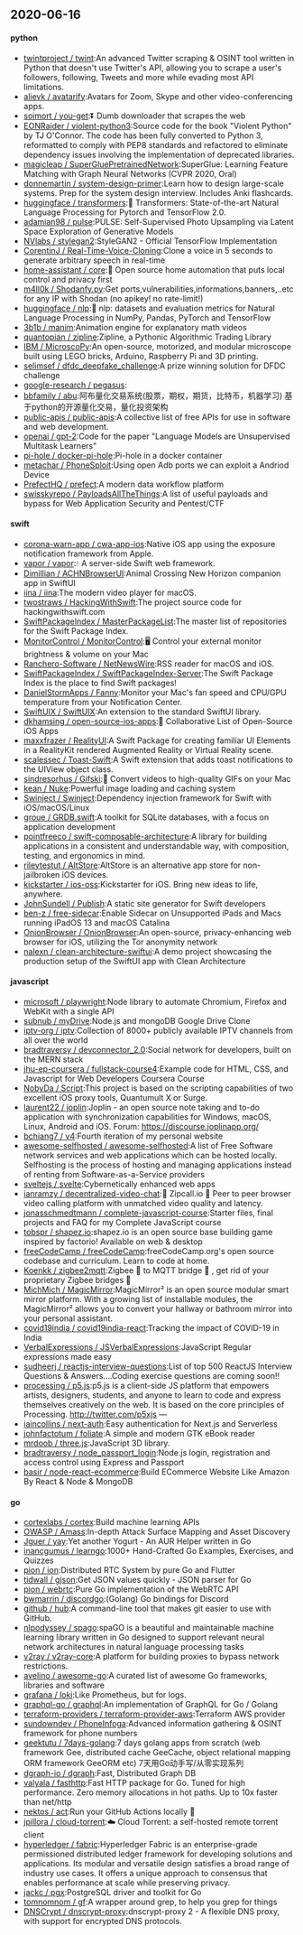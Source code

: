 ## 2020-06-16

#### python
* [twintproject / twint](https://github.com/twintproject/twint):An advanced Twitter scraping & OSINT tool written in Python that doesn't use Twitter's API, allowing you to scrape a user's followers, following, Tweets and more while evading most API limitations.
* [alievk / avatarify](https://github.com/alievk/avatarify):Avatars for Zoom, Skype and other video-conferencing apps.
* [soimort / you-get](https://github.com/soimort/you-get):⏬
Dumb downloader that scrapes the web
* [EONRaider / violent-python3](https://github.com/EONRaider/violent-python3):Source code for the book "Violent Python" by TJ O'Connor. The code has been fully converted to Python 3, reformatted to comply with PEP8 standards and refactored to eliminate dependency issues involving the implementation of deprecated libraries.
* [magicleap / SuperGluePretrainedNetwork](https://github.com/magicleap/SuperGluePretrainedNetwork):SuperGlue: Learning Feature Matching with Graph Neural Networks (CVPR 2020, Oral)
* [donnemartin / system-design-primer](https://github.com/donnemartin/system-design-primer):Learn how to design large-scale systems. Prep for the system design interview. Includes Anki flashcards.
* [huggingface / transformers](https://github.com/huggingface/transformers):🤗
Transformers: State-of-the-art Natural Language Processing for Pytorch and TensorFlow 2.0.
* [adamian98 / pulse](https://github.com/adamian98/pulse):PULSE: Self-Supervised Photo Upsampling via Latent Space Exploration of Generative Models
* [NVlabs / stylegan2](https://github.com/NVlabs/stylegan2):StyleGAN2 - Official TensorFlow Implementation
* [CorentinJ / Real-Time-Voice-Cloning](https://github.com/CorentinJ/Real-Time-Voice-Cloning):Clone a voice in 5 seconds to generate arbitrary speech in real-time
* [home-assistant / core](https://github.com/home-assistant/core):🏡
Open source home automation that puts local control and privacy first
* [m4ll0k / Shodanfy.py](https://github.com/m4ll0k/Shodanfy.py):Get ports,vulnerabilities,informations,banners,..etc for any IP with Shodan (no apikey! no rate-limit!)
* [huggingface / nlp](https://github.com/huggingface/nlp):🤗
nlp: datasets and evaluation metrics for Natural Language Processing in NumPy, Pandas, PyTorch and TensorFlow
* [3b1b / manim](https://github.com/3b1b/manim):Animation engine for explanatory math videos
* [quantopian / zipline](https://github.com/quantopian/zipline):Zipline, a Pythonic Algorithmic Trading Library
* [IBM / MicroscoPy](https://github.com/IBM/MicroscoPy):An open-source, motorized, and modular microscope built using LEGO bricks, Arduino, Raspberry Pi and 3D printing.
* [selimsef / dfdc_deepfake_challenge](https://github.com/selimsef/dfdc_deepfake_challenge):A prize winning solution for DFDC challenge
* [google-research / pegasus](https://github.com/google-research/pegasus):
* [bbfamily / abu](https://github.com/bbfamily/abu):阿布量化交易系统(股票，期权，期货，比特币，机器学习) 基于python的开源量化交易，量化投资架构
* [public-apis / public-apis](https://github.com/public-apis/public-apis):A collective list of free APIs for use in software and web development.
* [openai / gpt-2](https://github.com/openai/gpt-2):Code for the paper "Language Models are Unsupervised Multitask Learners"
* [pi-hole / docker-pi-hole](https://github.com/pi-hole/docker-pi-hole):Pi-hole in a docker container
* [metachar / PhoneSploit](https://github.com/metachar/PhoneSploit):Using open Adb ports we can exploit a Andriod Device
* [PrefectHQ / prefect](https://github.com/PrefectHQ/prefect):A modern data workflow platform
* [swisskyrepo / PayloadsAllTheThings](https://github.com/swisskyrepo/PayloadsAllTheThings):A list of useful payloads and bypass for Web Application Security and Pentest/CTF

#### swift
* [corona-warn-app / cwa-app-ios](https://github.com/corona-warn-app/cwa-app-ios):Native iOS app using the exposure notification framework from Apple.
* [vapor / vapor](https://github.com/vapor/vapor):💧
A server-side Swift web framework.
* [Dimillian / ACHNBrowserUI](https://github.com/Dimillian/ACHNBrowserUI):Animal Crossing New Horizon companion app in SwiftUI
* [iina / iina](https://github.com/iina/iina):The modern video player for macOS.
* [twostraws / HackingWithSwift](https://github.com/twostraws/HackingWithSwift):The project source code for hackingwithswift.com
* [SwiftPackageIndex / MasterPackageList](https://github.com/SwiftPackageIndex/MasterPackageList):The master list of repositories for the Swift Package Index.
* [MonitorControl / MonitorControl](https://github.com/MonitorControl/MonitorControl):🖥
Control your external monitor brightness & volume on your Mac
* [Ranchero-Software / NetNewsWire](https://github.com/Ranchero-Software/NetNewsWire):RSS reader for macOS and iOS.
* [SwiftPackageIndex / SwiftPackageIndex-Server](https://github.com/SwiftPackageIndex/SwiftPackageIndex-Server):The Swift Package Index is the place to find Swift packages!
* [DanielStormApps / Fanny](https://github.com/DanielStormApps/Fanny):Monitor your Mac's fan speed and CPU/GPU temperature from your Notification Center.
* [SwiftUIX / SwiftUIX](https://github.com/SwiftUIX/SwiftUIX):An extension to the standard SwiftUI library.
* [dkhamsing / open-source-ios-apps](https://github.com/dkhamsing/open-source-ios-apps):📱
Collaborative List of Open-Source iOS Apps
* [maxxfrazer / RealityUI](https://github.com/maxxfrazer/RealityUI):A Swift Package for creating familiar UI Elements in a RealityKit rendered Augmented Reality or Virtual Reality scene.
* [scalessec / Toast-Swift](https://github.com/scalessec/Toast-Swift):A Swift extension that adds toast notifications to the UIView object class.
* [sindresorhus / Gifski](https://github.com/sindresorhus/Gifski):🌈
Convert videos to high-quality GIFs on your Mac
* [kean / Nuke](https://github.com/kean/Nuke):Powerful image loading and caching system
* [Swinject / Swinject](https://github.com/Swinject/Swinject):Dependency injection framework for Swift with iOS/macOS/Linux
* [groue / GRDB.swift](https://github.com/groue/GRDB.swift):A toolkit for SQLite databases, with a focus on application development
* [pointfreeco / swift-composable-architecture](https://github.com/pointfreeco/swift-composable-architecture):A library for building applications in a consistent and understandable way, with composition, testing, and ergonomics in mind.
* [rileytestut / AltStore](https://github.com/rileytestut/AltStore):AltStore is an alternative app store for non-jailbroken iOS devices.
* [kickstarter / ios-oss](https://github.com/kickstarter/ios-oss):Kickstarter for iOS. Bring new ideas to life, anywhere.
* [JohnSundell / Publish](https://github.com/JohnSundell/Publish):A static site generator for Swift developers
* [ben-z / free-sidecar](https://github.com/ben-z/free-sidecar):Enable Sidecar on Unsupported iPads and Macs running iPadOS 13 and macOS Catalina
* [OnionBrowser / OnionBrowser](https://github.com/OnionBrowser/OnionBrowser):An open-source, privacy-enhancing web browser for iOS, utilizing the Tor anonymity network
* [nalexn / clean-architecture-swiftui](https://github.com/nalexn/clean-architecture-swiftui):A demo project showcasing the production setup of the SwiftUI app with Clean Architecture

#### javascript
* [microsoft / playwright](https://github.com/microsoft/playwright):Node library to automate Chromium, Firefox and WebKit with a single API
* [subnub / myDrive](https://github.com/subnub/myDrive):Node.js and mongoDB Google Drive Clone
* [iptv-org / iptv](https://github.com/iptv-org/iptv):Collection of 8000+ publicly available IPTV channels from all over the world
* [bradtraversy / devconnector_2.0](https://github.com/bradtraversy/devconnector_2.0):Social network for developers, built on the MERN stack
* [jhu-ep-coursera / fullstack-course4](https://github.com/jhu-ep-coursera/fullstack-course4):Example code for HTML, CSS, and Javascript for Web Developers Coursera Course
* [NobyDa / Script](https://github.com/NobyDa/Script):This project is based on the scripting capabilities of two excellent iOS proxy tools, Quantumult X or Surge.
* [laurent22 / joplin](https://github.com/laurent22/joplin):Joplin - an open source note taking and to-do application with synchronization capabilities for Windows, macOS, Linux, Android and iOS. Forum: https://discourse.joplinapp.org/
* [bchiang7 / v4](https://github.com/bchiang7/v4):Fourth iteration of my personal website
* [awesome-selfhosted / awesome-selfhosted](https://github.com/awesome-selfhosted/awesome-selfhosted):A list of Free Software network services and web applications which can be hosted locally. Selfhosting is the process of hosting and managing applications instead of renting from Software-as-a-Service providers
* [sveltejs / svelte](https://github.com/sveltejs/svelte):Cybernetically enhanced web apps
* [ianramzy / decentralized-video-chat](https://github.com/ianramzy/decentralized-video-chat):🚀
Zipcall.io
🚀
Peer to peer browser video calling platform with unmatched video quality and latency.
* [jonasschmedtmann / complete-javascript-course](https://github.com/jonasschmedtmann/complete-javascript-course):Starter files, final projects and FAQ for my Complete JavaScript course
* [tobspr / shapez.io](https://github.com/tobspr/shapez.io):shapez.io is an open source base building game inspired by factorio! Available on web & desktop
* [freeCodeCamp / freeCodeCamp](https://github.com/freeCodeCamp/freeCodeCamp):freeCodeCamp.org's open source codebase and curriculum. Learn to code at home.
* [Koenkk / zigbee2mqtt](https://github.com/Koenkk/zigbee2mqtt):Zigbee
🐝
to MQTT bridge
🌉
, get rid of your proprietary Zigbee bridges
🔨
* [MichMich / MagicMirror](https://github.com/MichMich/MagicMirror):MagicMirror² is an open source modular smart mirror platform. With a growing list of installable modules, the MagicMirror² allows you to convert your hallway or bathroom mirror into your personal assistant.
* [covid19india / covid19india-react](https://github.com/covid19india/covid19india-react):Tracking the impact of COVID-19 in India
* [VerbalExpressions / JSVerbalExpressions](https://github.com/VerbalExpressions/JSVerbalExpressions):JavaScript Regular expressions made easy
* [sudheerj / reactjs-interview-questions](https://github.com/sudheerj/reactjs-interview-questions):List of top 500 ReactJS Interview Questions & Answers....Coding exercise questions are coming soon!!
* [processing / p5.js](https://github.com/processing/p5.js):p5.js is a client-side JS platform that empowers artists, designers, students, and anyone to learn to code and express themselves creatively on the web. It is based on the core principles of Processing. http://twitter.com/p5xjs —
* [iaincollins / next-auth](https://github.com/iaincollins/next-auth):Easy authentication for Next.js and Serverless
* [johnfactotum / foliate](https://github.com/johnfactotum/foliate):A simple and modern GTK eBook reader
* [mrdoob / three.js](https://github.com/mrdoob/three.js):JavaScript 3D library.
* [bradtraversy / node_passport_login](https://github.com/bradtraversy/node_passport_login):Node.js login, registration and access control using Express and Passport
* [basir / node-react-ecommerce](https://github.com/basir/node-react-ecommerce):Build ECommerce Website Like Amazon By React & Node & MongoDB

#### go
* [cortexlabs / cortex](https://github.com/cortexlabs/cortex):Build machine learning APIs
* [OWASP / Amass](https://github.com/OWASP/Amass):In-depth Attack Surface Mapping and Asset Discovery
* [Jguer / yay](https://github.com/Jguer/yay):Yet another Yogurt - An AUR Helper written in Go
* [inancgumus / learngo](https://github.com/inancgumus/learngo):1000+ Hand-Crafted Go Examples, Exercises, and Quizzes
* [pion / ion](https://github.com/pion/ion):Distributed RTC System by pure Go and Flutter
* [tidwall / gjson](https://github.com/tidwall/gjson):Get JSON values quickly - JSON parser for Go
* [pion / webrtc](https://github.com/pion/webrtc):Pure Go implementation of the WebRTC API
* [bwmarrin / discordgo](https://github.com/bwmarrin/discordgo):(Golang) Go bindings for Discord
* [github / hub](https://github.com/github/hub):A command-line tool that makes git easier to use with GitHub.
* [nlpodyssey / spago](https://github.com/nlpodyssey/spago):spaGO is a beautiful and maintainable machine learning library written in Go designed to support relevant neural network architectures in natural language processing tasks
* [v2ray / v2ray-core](https://github.com/v2ray/v2ray-core):A platform for building proxies to bypass network restrictions.
* [avelino / awesome-go](https://github.com/avelino/awesome-go):A curated list of awesome Go frameworks, libraries and software
* [grafana / loki](https://github.com/grafana/loki):Like Prometheus, but for logs.
* [graphql-go / graphql](https://github.com/graphql-go/graphql):An implementation of GraphQL for Go / Golang
* [terraform-providers / terraform-provider-aws](https://github.com/terraform-providers/terraform-provider-aws):Terraform AWS provider
* [sundowndev / PhoneInfoga](https://github.com/sundowndev/PhoneInfoga):Advanced information gathering & OSINT framework for phone numbers
* [geektutu / 7days-golang](https://github.com/geektutu/7days-golang):7 days golang apps from scratch (web framework Gee, distributed cache GeeCache, object relational mapping ORM framework GeeORM etc) 7天用Go动手写/从零实现系列
* [dgraph-io / dgraph](https://github.com/dgraph-io/dgraph):Fast, Distributed Graph DB
* [valyala / fasthttp](https://github.com/valyala/fasthttp):Fast HTTP package for Go. Tuned for high performance. Zero memory allocations in hot paths. Up to 10x faster than net/http
* [nektos / act](https://github.com/nektos/act):Run your GitHub Actions locally
🚀
* [jpillora / cloud-torrent](https://github.com/jpillora/cloud-torrent):☁️
Cloud Torrent: a self-hosted remote torrent client
* [hyperledger / fabric](https://github.com/hyperledger/fabric):Hyperledger Fabric is an enterprise-grade permissioned distributed ledger framework for developing solutions and applications. Its modular and versatile design satisfies a broad range of industry use cases. It offers a unique approach to consensus that enables performance at scale while preserving privacy.
* [jackc / pgx](https://github.com/jackc/pgx):PostgreSQL driver and toolkit for Go
* [tomnomnom / gf](https://github.com/tomnomnom/gf):A wrapper around grep, to help you grep for things
* [DNSCrypt / dnscrypt-proxy](https://github.com/DNSCrypt/dnscrypt-proxy):dnscrypt-proxy 2 - A flexible DNS proxy, with support for encrypted DNS protocols.
